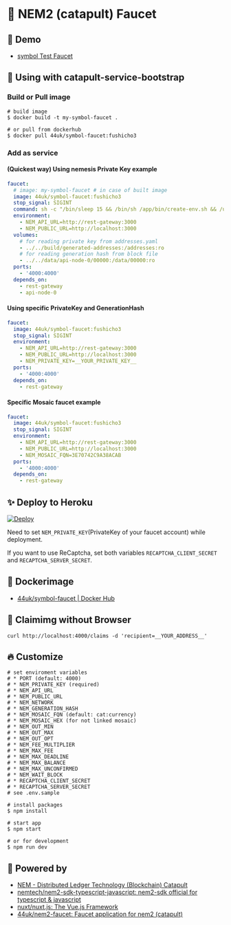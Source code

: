 # :potable_water: NEM2 (catapult) Faucet

## :heartbeat: Demo

- [symbol Test Faucet](http://test-symbol-faucet.44uk.net/)

## :handshake: Using with catapult-service-bootstrap

### Build or Pull image

```console
# build image
$ docker build -t my-symbol-faucet .

# or pull from dockerhub
$ docker pull 44uk/symbol-faucet:fushicho3
```

### Add as service

#### (Quickest way) Using nemesis Private Key example

```yaml:docker-compose.yml
faucet:
  # image: my-symbol-faucet # in case of built image
  image: 44uk/symbol-faucet:fushicho3
  stop_signal: SIGINT
  command: sh -c "/bin/sleep 15 && /bin/sh /app/bin/create-env.sh && /usr/local/bin/npm start"
  environment:
    - NEM_API_URL=http://rest-gateway:3000
    - NEM_PUBLIC_URL=http://localhost:3000
  volumes:
    # for reading private key from addresses.yaml
    - ../../build/generated-addresses:/addresses:ro
    # for reading generation hash from block file
    - ../../data/api-node-0/00000:/data/00000:ro
  ports:
    - '4000:4000'
  depends_on:
    - rest-gateway
    - api-node-0
```

#### Using specific PrivateKey and GenerationHash

```yaml:docker-compose.yml
faucet:
  image: 44uk/symbol-faucet:fushicho3
  stop_signal: SIGINT
  environment:
    - NEM_API_URL=http://rest-gateway:3000
    - NEM_PUBLIC_URL=http://localhost:3000
    - NEM_PRIVATE_KEY=__YOUR_PRIVATE_KEY__
  ports:
    - '4000:4000'
  depends_on:
    - rest-gateway
```

#### Specific Mosaic faucet example

```yaml:docker-compose.yml
faucet:
  image: 44uk/symbol-faucet:fushicho3
  stop_signal: SIGINT
  environment:
    - NEM_API_URL=http://rest-gateway:3000
    - NEM_PUBLIC_URL=http://localhost:3000
    - NEM_MOSAIC_FQN=3E70742C9A38ACAB
  ports:
    - '4000:4000'
  depends_on:
    - rest-gateway
```

## :sparkles: Deploy to Heroku

[![Deploy](https://www.herokucdn.com/deploy/button.svg)](https://heroku.com/deploy)

Need to set `NEM_PRIVATE_KEY`(PrivateKey of your faucet account) while deployment.

If you want to use ReCaptcha, set both variables `RECAPTCHA_CLIENT_SECRET` and `RECAPTCHA_SERVER_SECRET`.

## :whale: Dockerimage

- [44uk\/symbol-faucet | Docker Hub](https://hub.docker.com/r/44uk/symbol-faucet)

## :shell: Claimimg without Browser

```shell
curl http://localhost:4000/claims -d 'recipient=__YOUR_ADDRESS__'
```

## :fire: Customize

```shell
# set enviroment variables
# * PORT (default: 4000)
# * NEM_PRIVATE_KEY (required)
# * NEM_API_URL
# * NEM_PUBLIC_URL
# * NEM_NETWORK
# * NEM_GENERATION_HASH
# * NEM_MOSAIC_FQN (default: cat:currency)
# * NEM_MOSAIC_HEX (for not linked mosaic)
# * NEM_OUT_MIN
# * NEM_OUT_MAX
# * NEM_OUT_OPT
# * NEM_FEE_MULTIPLIER
# * NEM_MAX_FEE
# * NEM_MAX_DEADLINE
# * NEM_MAX_BALANCE
# * NEM_MAX_UNCONFIRMED
# * NEM_WAIT_BLOCK
# * RECAPTCHA_CLIENT_SECRET
# * RECAPTCHA_SERVER_SECRET
# see .env.sample

# install packages
$ npm install

# start app
$ npm start

# or for development
$ npm run dev
```

## :muscle: Powered by

- [NEM - Distributed Ledger Technology (Blockchain) Catapult](https://www.nem.io/catapult/)
- [nemtech/nem2\-sdk\-typescript\-javascript: nem2\-sdk official for typescript & javascript](https://github.com/nemtech/symbol-sdk-typescript-javascript)
- [nuxt/nuxt\.js: The Vue\.js Framework](https://github.com/nuxt/nuxt.js)
- [44uk/nem2\-faucet: Faucet application for nem2 \(catapult\)](https://github.com/44uk/symbol-faucet)
